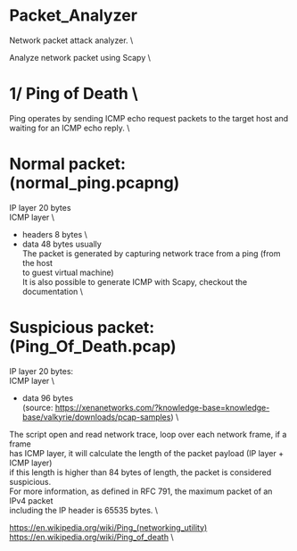 # Packet_Analyzer
Network packet attack analyzer. \

Analyze network packet using Scapy \
# 1/ Ping of Death \
Ping operates by sending ICMP echo request packets to the target host and \
waiting for an ICMP echo reply. \
# Normal packet: (normal_ping.pcapng)
IP layer 20 bytes \
ICMP layer \
  - headers 8 bytes \
  - data 48 bytes usually \
The packet is generated by capturing network trace from a ping (from the host \
to guest virtual machine) \
It is also possible to generate ICMP with Scapy, checkout the documentation \

# Suspicious packet: (Ping_Of_Death.pcap)
IP layer 20 bytes: \
ICMP layer \
  - data 96 bytes \
(source: https://xenanetworks.com/?knowledge-base=knowledge-base/valkyrie/downloads/pcap-samples) \

The script open and read network trace, loop over each network frame, if a frame \
has ICMP layer, it will calculate the length of the packet payload (IP layer + ICMP layer) \
if this length is higher than 84 bytes of length, the packet is considered suspicious. \
For more information, as defined in RFC 791, the maximum packet of an IPv4 packet \
including the IP header is 65535 bytes. \

https://en.wikipedia.org/wiki/Ping_(networking_utility) \
https://en.wikipedia.org/wiki/Ping_of_death \

